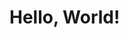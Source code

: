 <!DOCTYPE html>
<html>
<head>
 <meta charset="utf-8">
 <title>Hello, World!</title>
</head>
<body>

<h1>Hello, World!</h1>

</body>
</html>
